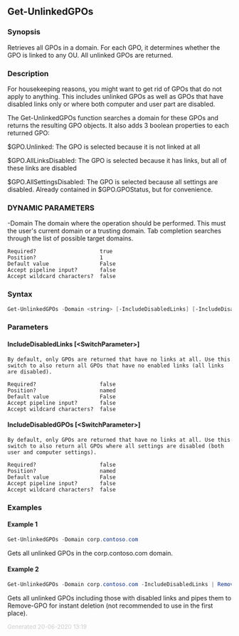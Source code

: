 <a name="Get-UnlinkedGPOs"></a>
## Get-UnlinkedGPOs
### Synopsis
Retrieves all GPOs in a domain. For each GPO, it determines whether the GPO is linked to any OU. All unlinked GPOs are returned.
### Description
For housekeeping reasons, you might want to get rid of GPOs that do not apply to anything. This includes unlinked GPOs as well as GPOs that have disabled links only or where both computer and user part are disabled.

The Get-UnlinkedGPOs function searches a domain for these GPOs and returns the resulting GPO objects. It also adds 3 boolean properties to each returned GPO:

$GPO.Unlinked: The GPO is selected because it is not linked at all

$GPO.AllLinksDisabled: The GPO is selected because it has links, but all of these links are disabled

$GPO.AllSettingsDisabled: The GPO is selected because all settings are disabled. Already contained in $GPO.GPOStatus, but for convenience.

### DYNAMIC PARAMETERS

-Domain <String>
    The domain where the operation should be performed. This must the user's current domain or a trusting domain. Tab completion searches through the list of possible target domains.

    Required?                    true
    Position?                    1
    Default value                False
    Accept pipeline input?       false
    Accept wildcard characters?  false

### Syntax
```powershell
Get-UnlinkedGPOs -Domain <string> [-IncludeDisabledLinks] [-IncludeDisabledGPOs] [<CommonParameters>]
```
### Parameters
#### IncludeDisabledLinks [&lt;SwitchParameter&gt;]
    By default, only GPOs are returned that have no links at all. Use this switch to also return all GPOs that have no enabled links (all links are disabled).
    
    Required?                    false
    Position?                    named
    Default value                False
    Accept pipeline input?       false
    Accept wildcard characters?  false
#### IncludeDisabledGPOs [&lt;SwitchParameter&gt;]
    By default, only GPOs are returned that have no links at all. Use this switch to also return all GPOs where all settings are disabled (both user and computer settings).
    
    Required?                    false
    Position?                    named
    Default value                False
    Accept pipeline input?       false
    Accept wildcard characters?  false
### Examples
#### Example 1 
```powershell
Get-UnlinkedGPOs -Domain corp.contoso.com

```

Gets all unlinked GPOs in the corp.contoso.com domain.
#### Example 2 
```powershell
Get-UnlinkedGPOs -Domain corp.contoso.com -IncludeDisabledLinks | Remove-GPO -Confirm:$False

```

Gets all unlinked GPOs including those with disabled links and pipes them to Remove-GPO for instant deletion (not recommended to use in the first place).
<div style='font-size:small; color: #ccc'>Generated 20-06-2020 13:19</div>
